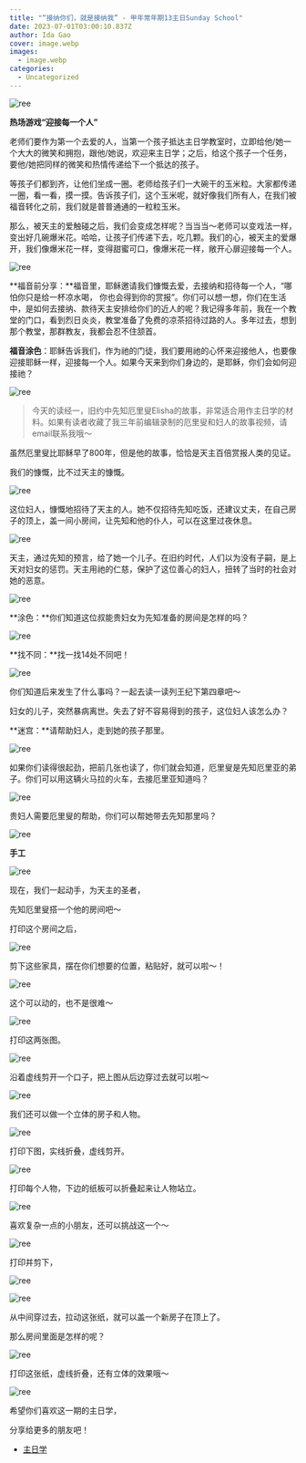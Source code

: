 ```yaml
---
title: "“接纳你们，就是接纳我” - 甲年常年期13主日Sunday School"
date: 2023-07-01T03:00:10.837Z
author: Ida Gao
cover: image.webp
images:
  - image.webp
categories:
  - Uncategorized
---
```


  

<!--more-->

![ree](https://static.wixstatic.com/media/55472c_58e34d436cde4bf392d4303e5c816b97~mv2.webp/v1/fill/w_90,h_90,al_c,q_80,usm_0.66_1.00_0.01,blur_2,enc_avif,quality_auto/55472c_58e34d436cde4bf392d4303e5c816b97~mv2.webp)

  

**热场游戏“迎接每一个人”**

  

老师们要作为第一个去爱的人，当第一个孩子抵达主日学教室时，立即给他/她一个大大的微笑和拥抱，跟他/她说，欢迎来主日学；之后，给这个孩子一个任务，要他/她把同样的微笑和热情传递给下一个抵达的孩子。

  

等孩子们都到齐，让他们坐成一圈。老师给孩子们一大碗干的玉米粒。大家都传递一圈，看一看，摸一摸。告诉孩子们，这个玉米呢，就好像我们所有人，在我们被福音转化之前，我们就是普普通通的一粒粒玉米。

  

那么，被天主的爱触碰之后，我们会变成怎样呢？当当当～老师可以变戏法一样，变出好几碗爆米花。哈哈，让孩子们传递下去，吃几颗。我们的心，被天主的爱爆开，我们像爆米花一样，变得甜蜜可口，像爆米花一样，敞开心扉迎接每一个人。

  

  

![ree](https://static.wixstatic.com/media/55472c_b18d0cf2bbf148fabbe5ff53fb5eaee7~mv2.webp/v1/fill/w_108,h_108,al_c,q_80,usm_0.66_1.00_0.01,blur_2,enc_avif,quality_auto/55472c_b18d0cf2bbf148fabbe5ff53fb5eaee7~mv2.webp)

**福音前分享：**福音里，耶稣邀请我们慷慨去爱，去接纳和招待每一个人，“哪怕你只是给一杯凉水喝， 你也会得到你的赏报”。你们可以想一想，你们在生活中，是如何去接纳、款待天主安排给你们的近人的呢？我记得多年前，我在一个教堂的门口，看到烈日炎炎，教堂准备了免费的凉茶招待过路的人。多年过去，想到那个教堂，那群教友，我都会忍不住颔首。

  

**福音涂色**：耶稣告诉我们，作为祂的门徒，我们要用祂的心怀来迎接他人，也要像迎接耶稣一样，迎接每一个人。如果今天来到你们身边的，是耶稣，你们会如何迎接祂？

![ree](https://static.wixstatic.com/media/55472c_b20922eb0479442dae88aa2bf354f2c2~mv2.png)

  

  

> 今天的读经一，旧约中先知厄里叟Elisha的故事，非常适合用作主日学的材料。如果有读者收藏了我三年前编辑录制的厄里叟和妇人的故事视频，请email联系我哦～

  

虽然厄里叟比耶稣早了800年，但是他的故事，恰恰是天主百倍赏报人类的见证。

我们的慷慨，比不过天主的慷慨。

  

![ree](https://static.wixstatic.com/media/55472c_3c7e8dc7785d4210af67136b3f8918d5~mv2.jpg)

这位妇人，慷慨地招待了天主的人。她不仅招待先知吃饭，还建议丈夫，在自己房子的顶上，盖一间小房间，让先知和他的仆人，可以在这里过夜休息。

  

![ree](https://static.wixstatic.com/media/55472c_2993e95f13874128bf6e7ff839f4f51d~mv2.png)

  

天主，通过先知的预言，给了她一个儿子。在旧约时代，人们以为没有子嗣，是上天对妇女的惩罚。天主用祂的仁慈，保护了这位善心的妇人，扭转了当时的社会对她的恶意。

  

![ree](https://static.wixstatic.com/media/55472c_32d9f4a215544b9ca9c09ada858ff7c3~mv2.png)

  

**涂色：**你们知道这位叔能贵妇女为先知准备的房间是怎样的吗？

  

![ree](https://static.wixstatic.com/media/55472c_7ddc373ed77246cba03a0fd767418fb2~mv2.jpg)

  

**找不同：**找一找14处不同吧！

![ree](https://static.wixstatic.com/media/55472c_9164e794915340ea8be9d677b8dae19c~mv2.png)

  

你们知道后来发生了什么事吗？一起去读一读列王纪下第四章吧～

妇女的儿子，突然暴病离世。失去了好不容易得到的孩子，这位妇人该怎么办？

  

**迷宫：**请帮助妇人，走到她的孩子那里。

![ree](https://static.wixstatic.com/media/55472c_391566f56b5641c5a8c020cba65a6c96~mv2.png)

如果你们读得很起劲，把前几张也读了，你们就会知道，厄里叟是先知厄里亚的弟子。你们可以用这辆火马拉的火车，去接厄里亚知道吗？

![ree](https://static.wixstatic.com/media/55472c_fd589b594e5a4e6896d006d6cb8da361~mv2.png)

  

贵妇人需要厄里叟的帮助，你们可以帮她带去先知那里吗？

![ree](https://static.wixstatic.com/media/55472c_c445e75f182842d0afe108cf641b96be~mv2.png)

  

  

**手工**

  

![ree](https://static.wixstatic.com/media/55472c_130e6bbe386c4e31b165b7270883a106~mv2.jpg)

现在，我们一起动手，为天主的圣者，

先知厄里叟搭一个他的房间吧～

  

打印这个房间之后，

![ree](https://static.wixstatic.com/media/55472c_2ceb4f406de449faab0c98c8dd30f66e~mv2.png)

剪下这些家具，摆在你们想要的位置，粘贴好，就可以啦～！

![ree](https://static.wixstatic.com/media/55472c_bed424141cd04425b2d26fc9b9c654c2~mv2.png)

这个可以动的，也不是很难～

![ree](https://static.wixstatic.com/media/55472c_0e69b3bb28594cacbea59e1897e5f31b~mv2.gif/v1/fill/w_125,h_125,al_c,usm_0.66_1.00_0.01,blur_2,pstr/55472c_0e69b3bb28594cacbea59e1897e5f31b~mv2.gif)

打印这两张图。

![ree](https://static.wixstatic.com/media/55472c_421e8e48f0c94d51992f246de033bfb1~mv2.png)

  

沿着虚线剪开一个口子，把上图从后边穿过去就可以啦～

![ree](https://static.wixstatic.com/media/55472c_233e6411126849e7ac2452b97f8f605b~mv2.png)

  

我们还可以做一个立体的房子和人物。

  

![ree](https://static.wixstatic.com/media/55472c_82fc2081c5e24846b48a87e9ed0df21f~mv2.jpg)

  

打印下图，实线折叠，虚线剪开。

![ree](https://static.wixstatic.com/media/55472c_838f05861c604db6b21feccc5ff9ae88~mv2.png)

打印每个人物，下边的纸板可以折叠起来让人物站立。

![ree](https://static.wixstatic.com/media/55472c_a074ad75f4934faf9355d68684cc8ca7~mv2.png)

  

喜欢复杂一点的小朋友，还可以挑战这一个～

  

![ree](https://static.wixstatic.com/media/55472c_1db4e21ee309487ba7404d393e6d8629~mv2.png)

打印并剪下，

![ree](https://static.wixstatic.com/media/55472c_b6ab3690a3974de0bd5ab3d41e65ecb3~mv2.png)

  

![ree](https://static.wixstatic.com/media/55472c_e4a6973e39d7455bbea02b77dcec9fd5~mv2.jpg)

从中间穿过去，拉动这张纸，就可以盖一个新房子在顶上了。

  

那么房间里面是怎样的呢？

![ree](https://static.wixstatic.com/media/55472c_c93035f8757240c5ad812b5477283435~mv2.jpg)

打印这张纸，虚线折叠，还有立体的效果哦～

![ree](https://static.wixstatic.com/media/55472c_0c3c3615bb0c4c928da310576b056443~mv2.png)

希望你们喜欢这一期的主日学，

分享给更多的朋友吧！

*   [主日学](https://www.urloveinme.com/首頁/categories/主日学)
